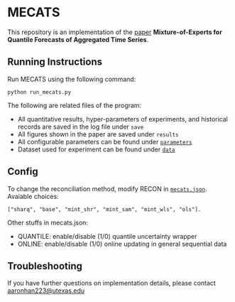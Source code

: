 # MECATS

This repository is an implementation of the [paper](https://arxiv.org/pdf/2112.11669.pdf) **Mixture-of-Experts for Quantile Forecasts of
Aggregated Time Series**.

## Running Instructions
Run MECATS using the following command:
```
python run_mecats.py
```
The following are related files of the program:
 - All quantitative results, hyper-parameters of experiments, and historical records are saved in the log file under `save`
 - All figures shown in the paper are saved under `results`
 - All configurable parameters can be found under [`parameters`](./parameters)
 - Dataset used for experiment can be found under [`data`](./data)

## Config
To change the reconciliation method, modify RECON in [`mecats.json`](./parameters/mecats.json). Avaiable choices:
```
["sharq", "base", "mint_shr", "mint_sam", "mint_wls", "ols"].
```
Other stuffs in mecats.json:
 - QUANTILE: enable/disable (1/0) quantile uncertainty wrapper
 - ONLINE: enable/disable (1/0) online updating in general sequential data

## Troubleshooting
If you have further questions on implementation details, please contact aaronhan223@utexas.edu
